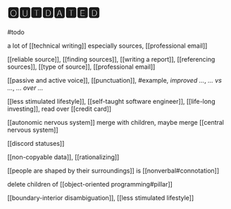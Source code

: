 # 🅾🆄🆃🅳🅰🆃🅴🅳

#todo

a lot of [[technical writing]] especially sources, [[professional email]]

[[reliable source]], [[finding sources]], [[writing a report]], [[referencing sources]], [[type of source]], [[professional email]]

[[passive and active voice]], [[punctuation]], #example, _improved ..._, _... vs ..._, _... over ..._

[[less stimulated lifestyle]], [[self-taught software engineer]], [[life-long investing]], read over [[credit card]]

[[autonomic nervous system]] merge with children, maybe merge [[central nervous system]]

[[discord statuses]]

[[non-copyable data]], [[rationalizing]]

[[people are shaped by their surroundings]] is [[nonverbal#connotation]]

delete children of [[object-oriented programming#pillar]]

[[boundary-interior disambiguation]], [[less stimulated lifestyle]]
